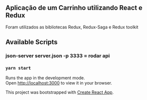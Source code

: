 ## Aplicação de um Carrinho utilizando React e Redux

Foram utilizados as bibliotecas Redux, Redux-Saga e Redux toolkit

## Available Scripts

### json-server server.json -p 3333 = rodar api
### `yarn start`

Runs the app in the development mode.\
Open [http://localhost:3000](http://localhost:3000) to view it in your browser.

This project was bootstrapped with [Create React App](https://github.com/facebook/create-react-app).
